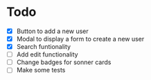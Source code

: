 # Todo

- [x] Button to add a new user
- [x] Modal to display a form to create a new user
- [x] Search funtionality
- [ ] Add edit functionality
- [ ] Change badges for sonner cards
- [ ] Make some tests
